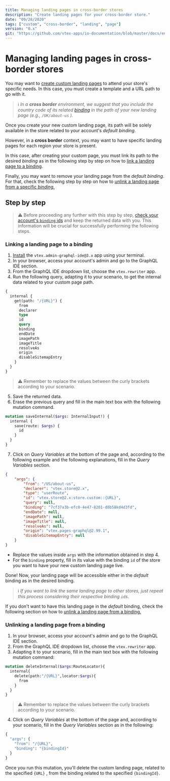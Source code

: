 ```yaml
---
title: Managing landing pages in cross-border stores
description: "Create landing pages for your cross-border store."
date: "09/28/2020"
tags: ["custom", "cross-border", "landing", "page"]
version: "0.x"
git: "https://github.com/vtex-apps/io-documentation/blob/master/docs/en/Recipes/store-management/managing-landing-pages-in-cross-border-stores.md"
---
```


# Managing landing pages in cross-border stores

You may want to [create custom landing pages](https://developers.vtex.com/docs/vtex-io-documentation-creating-a-new-custom-page) to attend your store's specific needs. In this case, you must create a template and a URL path to go with it.

> ℹ *In a **cross border** environment, we suggest that you include the *country code* of its related *[binding](https://help.vtex.com/en/tutorial/what-is-binding--4NcN3NJd0IeYccgWCI8O2W?&utm_source=autocomplete)* in the path of your new landing page (e.g., `/UK/about-us` ).*

Once you create your new custom landing page, its path will be solely available in the store related to your account's *default binding*.

However, in a **cross border** context, you may want to have specific landing pages for each region your store is present.

In this case, after creating your custom page, you must link its path to the desired *binding* as in the following step by step on how to [link a landing page to a binding](#linking-a-landing-page-to-a-binding).

Finally, you may want to remove your landing page from the *default binding*. For that, check the following step by step on how to [unlink a landing page from a specific *binding*.](#unlinking-a-landing-page-from-a-binding)

## Step by step

>⚠️ Before proceeding any further with this step by step, [check your account's `binding` ids](https://developers.vtex.com/docs/checking-your-stores-binding-id) and keep the returned data with you. This information will be crucial for successfully performing the following steps.

### Linking a landing page to a binding

1. [Install](https://developers.vtex.com/docs/vtex-io-documentation-installing-an-app) the `vtex.admin-graphql-ide@3.x` app using your terminal.
2. In your browser, access your account's admin and go to the GraphQL IDE section.
3. From the GraphQL IDE dropdown list, choose the `vtex.rewriter` app.
4. Run the following query, adapting it to your scenario, to get the internal data related to your custom page path.

```graphql
{
  internal {
    get(path: "/{URL}") {
      from
      declarer
      type
      id
      query
      binding
      endDate
      imagePath
      imageTitle
      resolveAs
      origin
      disableSitemapEntry
    }
  }
}
```

>⚠️ Remember to replace the values between the curly brackets according to your scenario.

5. Save the returned data.
6. Erase the previous query and fill in the main text box with the following mutation command.

``` graphql
mutation saveInternal($args: InternalInput!) {
  internal {
    save(route: $args) {
      id
    }
  }
}
```

7. Click on *Query Variables* at the bottom of the page and, according to the following example and the following explanations, fill in the *Query Variables* section.

``` json
{
    "args": {
        "from": "/US/about-us",
        "declarer": "vtex.store@2.x",
        "type": "userRoute",
        "id": "vtex.store@2.x:store.custom::{URL}",
        "query": null,
        "binding": "7cf37a3b-efc0-4e47-8201-d8b58kd4d3fd",
        "endDate": null,
        "imagePath": null,
        "imageTitle": null,
        "resolveAs": null,
        "origin": "vtex.pages-graphql@2.99.1",
        "disableSitemapEntry": null
    }
}
```

- Replace the values inside `args` with the information obtained in step 4.
- For the `binding` property, fill in its value with the binding `id` of the store you want to have your new custom landing page live. 

Done! Now, your landing page will be accessible either in the *default* binding as in the desired binding.

> ℹ *If you want to link the same landing page to other stores, just repeat this process considering their respective binding `id`s.*

If you don't want to have this landing page in the *default* binding, check the following section on how to [unlink a landing page from a binding.](#unlinking-a-landing-page-from-a-binding)

### Unlinking a landing page from a binding

1. In your browser, access your account's admin and go to the GraphQL IDE section.
2. From the GraphQL IDE dropdown list, choose the `vtex.rewriter` app.
3. Adapting it to your scenario, fill in the main text box with the following mutation command:

```graphql
mutation deleteInternal($args:RouteLocator){
  internal{
    delete(path:"/{URL}",locator:$args){
      from
    }
  }
}
```

>⚠️ Remember to replace the values between the curly brackets according to your scenario.

4. Click on *Query Variables* at the bottom of the page and, according to your scenario, fill in the *Query Variables* section as in the following:

```graphql
{
  "args": {
    "from": "/{URL}",
    "binding": "{bindingId}"
  }
}
```

Once you run this mutation, you'll delete the custom landing page, related to the specified `{URL}` , from the binding related to the specified `{bindingId}`.
